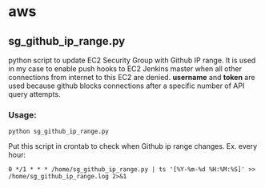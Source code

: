 # aws

## sg_github_ip_range.py
python script to update EC2 Security Group with Github IP range. It is used in my case to enable push hooks to EC2 Jenkins master when all other connections from internet to this EC2 are denied. **username** and **token** are used because github blocks connections after a specific number of API query attempts.

### Usage:

```python sg_github_ip_range.py```

Put this script in crontab to check when Github ip range changes. Ex. every hour:

```0 */1 * * * /home/sg_github_ip_range.py | ts '[%Y-%m-%d %H:%M:%S]' >> /home/sg_github_ip_range.log 2>&1```
